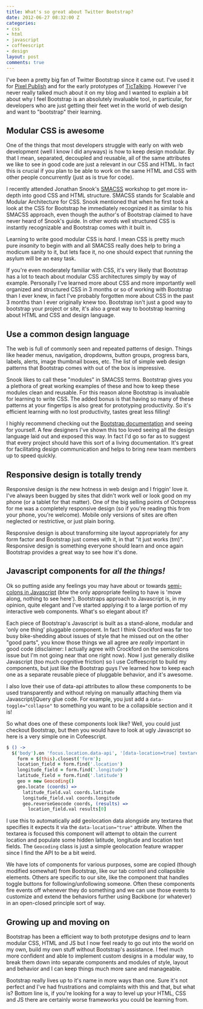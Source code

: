 ```yaml
---
title: What's so great about Twitter Bootstrap?
date: 2012-06-27 08:32:00 Z
categories:
- css
- html
- javascript
- coffeescript
- design
layout: post
comments: true
---
```


I've been a pretty big fan of Twitter Bootstrap since it came out. I've used it
for [Pixel Publish](http://pixelpublish.com) and for the early prototypes of
[TicTalking](http://tictalking.com). However I've never really talked much
about it on my blog and I wanted to explain a bit about why I feel Bootstrap is
an absolutely invaluable tool, in particular, for developers who are just
getting their feet wet in the world of web design and want to "bootstrap" their
learning.

<!--more-->

## Modular CSS is awesome

One of the things that most developers struggle with early on with web
development (well I know I did anyways) is how to keep design modular. By that
I mean, separated, decoupled and reusable, all of the same attributes we like
to see in good code are just a relevant in our CSS and  HTML. In fact this is
crucial if you plan to be able to work on the same HTML and CSS with other
people concurrently (just as is true for code).

I recently attended Jonathan Snook's [SMACSS](http://smacss.com) workshop to
get more in-depth into good CSS and HTML structure. SMACSS stands for Scalable
and Modular Architecture for CSS. Snook mentioned that when he first took a
look at the CSS for Bootstrap he immediately recognized it as similar to his
SMACSS approach, even though the author's of Bootstrap claimed to have never
heard of Snook's guide. In other words well structured CSS is instantly
recognizable and Bootstrap comes with it built in.

Learning to write good modular CSS is *hard*. I mean CSS is pretty much pure
*insanity* to begin with and all SMACSS really does help to bring a modicum
sanity to it, but lets face it, no one should expect that running the asylum
will be an easy task. 

If you're even moderately familiar with CSS, it's very likely that Bootstrap
has a lot to teach about modular CSS architectures simply by way of example.
Personally I've learned more about CSS and more importantly well organized and
structured CSS in 3 months or so of working with Bootstrap than I ever knew, in
fact I've probably forgotten more about CSS in the past 3 months than I ever
originally knew too. Bootstrap isn't just a good way to bootstrap your project
or site, it's also a great way to bootstrap learning about HTML and CSS and
design language.

## Use a common design language

The web is full of commonly seen and repeated patterns of design. Things like
header menus, navigation, dropdowns, button groups, progress bars, labels,
alerts, image thumbnail boxes, etc. The list of simple web design patterns that
Bootstrap comes with out of the box is impressive. 

Snook likes to call these "modules" in SMACSS terms. Bootstrap gives you a
plethora of great working examples of these and how to keep these modules clean
and reusable. For this reason alone Bootstrap is invaluable for learning to
write CSS. The added bonus is that having so many of these patterns at your
fingertips is also great for prototyping productivity. So it's efficient learning
with no lost productivity, tastes great less filling!

I highly recommend checking out the [Bootstrap documentation](http://twitter.github.com/bootstrap) and seeing for yourself. A
few designers I've shown this too loved seeing all the design language laid out
and exposed this way. In fact I'd go so far as to suggest that every project
should have this sort of a living documentation. It's great for facilitating
design communication and helps to bring new team members up to speed quickly.

## Responsive design is totally trendy

Responsive design is *the* new hotness in web design and I friggin' love it.
I've always been bugged by sites that didn't work well or look good on my phone
(or a tablet for that matter). One of the big selling points of Octopress for
me was a completely responsive design (so if you're reading this from your
phone, you're welcome).  Mobile only versions of sites are often neglected or
restrictive, or just plain boring. 

Responsive design is about transforming site layout appropriately for any form
factor and Bootstrap just comes with it, in that "it just works (tm)".
Responsive design is something everyone should learn and once again Bootstrap
provides a great way to see how it's done.

## Javascript components for *all the things!*

Ok so putting aside any feelings you may have about or towards [semi-colons in Javascript](https://github.com/twitter/bootstrap/issues/3057) (btw the only
appropriate feeling to have is 'move along, nothing to see here'). Bootstraps
approach to Javascript is, in my opinion, quite elegant and I've started
applying it to a large portion of my interactive web components. What's so
elegant about it?

Each piece of Bootstrap's Javascript is built as a stand-alone, modular and
'only one thing' pluggable component. In fact I think Crockford was far too
busy bike-shedding about issues of style that he missed out on the other "good
parts", you know those things we all agree are *really* important in good code
(disclaimer: I actually agree with Crockford on the semicolons issue but I'm
not going near that one right now). Now I just generally dislike Javascript
(too much cognitive friction) so I use Coffeescript to build my components, but
just like the Bootstrap guys I've learned how to keep each one as a separate
reusable piece of pluggable behavior, and it's awesome.

I also love their use of data-api attributes to allow these components to be
used transparently and without relying on manually attaching them via
Javascript/jQuery glue code. For example, you just add a
`data-toggle="collapse"` to something you want to be a collapsible section and
it is!

So what does one of these components look like? Well, you could just checkout
Bootstrap, but then you would have to look at ugly Javascript so here is a very
simple one in Cofeescript.

```coffeescript
$ () ->
  $('body').on 'focus.location.data-api', '[data-location=true] textarea', (e) ->
    form = $(this).closest('form');
    location_field = form.find('.location')
    longitude_field = form.find('.longitude')
    latitude_field = form.find('.latitude')
    geo = new Geocoding()
    geo.locate (coords) =>
      latitude_field.val coords.latitude
      longitude_field.val coords.longitude
      geo.reverseGeocode coords, (results) =>
        location_field.val results[0]
```

I use this to automatically add geolocation data alongside any textarea that
specifies it expects it via the `data-location="true"` attribute. When the
textarea is focused this component will attempt to obtain the current location
and populate some hidden latitude, longitude and location text fields. The
`Geocoding` class is just a simple geolocation feature wrapper since I find the
API to be a bit weird.

We have lots of components for various purposes, some are copied (though
modified somewhat) from Bootstrap, like our tab control and collapsible
elements. Others are specific to our site, like the component that handles
toggle buttons for following/unfollowing someone. Often these components fire
events off whenever they do something and we can use those events to customize
and extend the behaviors further using Backbone (or whatever) in an open-closed
principle sort of way.

## Growing up and moving on

Bootstrap has been a efficient way to both prototype designs *and* to learn
modular CSS, HTML and JS but I now feel ready to go out into the world on my
own, build my own stuff without Bootstrap's assistance. I feel much more
confident and able to implement custom designs in a modular way, to break them
down into separate components and modules of style, layout and behavior and
I can keep things much more sane and manageable.

Bootstrap really lives up to it's name in more ways than one. Sure it's not
perfect and I've had frustrations and complaints with this and that, but what is?
Bottom line is, if you're looking for a way to level up your HTML, CSS and JS
there are certainly worse frameworks you could be learning from.
